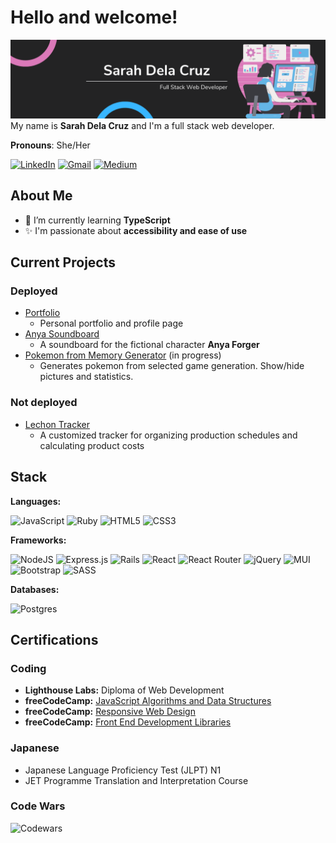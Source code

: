 # Hello and welcome!
![A woman at a computer, Sarah Dela Cruz: Full Stack Web Developer](data/profile-banner.png "Header Image")
My name is **Sarah Dela Cruz** and I'm a full stack web developer.

**Pronouns**: She/Her

[![LinkedIn](https://img.shields.io/badge/linkedin-%230077B5.svg?style=for-the-badge&logo=linkedin&logoColor=white)](https://www.linkedin.com/in/sarah-delacruz/)
[![Gmail](https://img.shields.io/badge/Gmail-D14836?style=for-the-badge&logo=gmail&logoColor=white)](mailto:sarah.delacruz@gmail.com)
[![Medium](https://img.shields.io/badge/Medium-12100E?style=for-the-badge&logo=medium&logoColor=white)](https://medium.com/@sarah.delacruz)

## About Me
- 🌱 I’m currently learning **TypeScript**
- ✨ I'm passionate about **accessibility and ease of use**

## Current Projects

### Deployed
- [Portfolio](https://sarahdeecee.github.io)
  - Personal portfolio and profile page
- [Anya Soundboard](https://anya-soundboard.onrender.com)
  - A soundboard for the fictional character **Anya Forger**
- [Pokemon from Memory Generator](https://pokemon-from-memory.onrender.com/) (in progress)
  - Generates pokemon from selected game generation. Show/hide pictures and statistics.

### Not deployed
- [Lechon Tracker](https://github.com/sarahdeecee/lechon-tracker-ruby)
  - A customized tracker for organizing production schedules and calculating product costs

## Stack
**Languages:**

![JavaScript](https://img.shields.io/badge/javascript-%23323330.svg?style=for-the-badge&logo=javascript&logoColor=%23F7DF1E)
![Ruby](https://img.shields.io/badge/ruby-%23CC342D.svg?style=for-the-badge&logo=ruby&logoColor=white)
![HTML5](https://img.shields.io/badge/html5-%23E34F26.svg?style=for-the-badge&logo=html5&logoColor=white)
![CSS3](https://img.shields.io/badge/css3-%231572B6.svg?style=for-the-badge&logo=css3&logoColor=white)

**Frameworks:**

![NodeJS](https://img.shields.io/badge/node.js-6DA55F?style=for-the-badge&logo=node.js&logoColor=white)
![Express.js](https://img.shields.io/badge/express.js-%23404d59.svg?style=for-the-badge&logo=express&logoColor=%2361DAFB)
![Rails](https://img.shields.io/badge/rails-%23CC0000.svg?style=for-the-badge&logo=ruby-on-rails&logoColor=white)
![React](https://img.shields.io/badge/react-%2320232a.svg?style=for-the-badge&logo=react&logoColor=%2361DAFB)
![React Router](https://img.shields.io/badge/React_Router-CA4245?style=for-the-badge&logo=react-router&logoColor=white)
![jQuery](https://img.shields.io/badge/jquery-%230769AD.svg?style=for-the-badge&logo=jquery&logoColor=white)
![MUI](https://img.shields.io/badge/MUI-%230081CB.svg?style=for-the-badge&logo=mui&logoColor=white)
![Bootstrap](https://img.shields.io/badge/bootstrap-%23563D7C.svg?style=for-the-badge&logo=bootstrap&logoColor=white)
![SASS](https://img.shields.io/badge/SASS-hotpink.svg?style=for-the-badge&logo=SASS&logoColor=white)

**Databases:**

![Postgres](https://img.shields.io/badge/postgres-%23316192.svg?style=for-the-badge&logo=postgresql&logoColor=white)

## Certifications

### Coding
- **Lighthouse Labs:** Diploma of Web Development
- **freeCodeCamp:** [JavaScript Algorithms and Data Structures](https://www.freecodecamp.org/certification/sdc/javascript-algorithms-and-data-structures)
- **freeCodeCamp:** [Responsive Web Design](https://www.freecodecamp.org/certification/sdc/responsive-web-design)
- **freeCodeCamp:** [Front End Development Libraries](https://www.freecodecamp.org/certification/sdc/front-end-development-libraries)

### Japanese
- Japanese Language Proficiency Test (JLPT) N1
- JET Programme Translation and Interpretation Course

### Code Wars
![Codewars](https://github.r2v.ch/codewars?user=sarahdeecee&stroke=%23BB432C)
